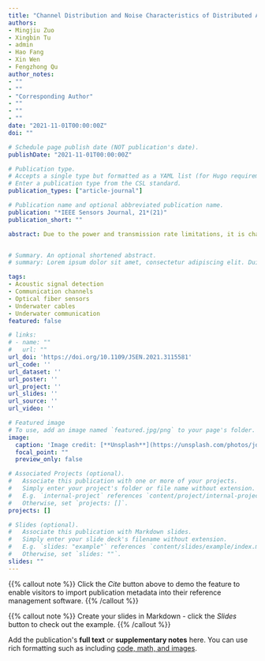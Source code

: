 ```yaml
---
title: "Channel Distribution and Noise Characteristics of Distributed Acoustic Sensing Underwater Communications1"
authors:
- Mingjiu Zuo
- Xingbin Tu
- admin
- Hao Fang
- Xin Wen
- Fengzhong Qu
author_notes:
- ""
- ""
- "Corresponding Author"
- ""
- ""
- ""
date: "2021-11-01T00:00:00Z"
doi: ""

# Schedule page publish date (NOT publication's date).
publishDate: "2021-11-01T00:00:00Z"

# Publication type.
# Accepts a single type but formatted as a YAML list (for Hugo requirements).
# Enter a publication type from the CSL standard.
publication_types: ["article-journal"]

# Publication name and optional abbreviated publication name.
publication: "*IEEE Sensors Journal, 21*(21)"
publication_short: ""

abstract: Due to the power and transmission rate limitations, it is challenging to achieve underwater acoustic (UWA) communications over long distances from the unmanned underwater vehicle (UUV) to the shore station. As an alternative solution, the distributed acoustic sensing (DAS) underwater communication uses submarine optical cable to acquire and demodulate acoustic communication signals. There is little research on the channel and noise of DAS underwater communication. This paper analyzes the channel characteristics and the background noise of a DAS underwater communication system with armored optical cable based on the experimental measurements. Channel analysis shows that the envelope amplitudes of impulse responses follow the Burr distribution. The amplitudes get increased concentration at lower values as the sound source goes closer to the position right above the optical cable. Moreover, we observe that the received signals are influenced by the adjacent segments, leading to multiple arrivals within each acoustic bounce. Noise analysis shows that for frequencies lower than 1 kHz, unlike the Wenz noise spectrum primarily caused by shipping and wind, the −18 dB/octave decrease in power spectral density (PSD) of DAS noise is mainly caused by the equipment and cable themselves. The noise also exhibits full-band fluctuations. In underwater communications, full-band noise poses significant challenges for signal design. As far as we know, this article is the first report on the field experiment using a DAS underwater communication system equipped with armored optical cable, providing a reference for future underwater applications.


# Summary. An optional shortened abstract.
# summary: Lorem ipsum dolor sit amet, consectetur adipiscing elit. Duis posuere tellus ac convallis placerat. Proin tincidunt magna sed ex sollicitudin condimentum.

tags:
- Acoustic signal detection
- Communication channels
- Optical fiber sensors
- Underwater cables
- Underwater communication
featured: false

# links:
# - name: ""
#   url: ""
url_doi: 'https://doi.org/10.1109/JSEN.2021.3115581'
url_code: ''
url_dataset: ''
url_poster: ''
url_project: ''
url_slides: ''
url_source: ''
url_video: ''

# Featured image
# To use, add an image named `featured.jpg/png` to your page's folder. 
image:
  caption: 'Image credit: [**Unsplash**](https://unsplash.com/photos/jdD8gXaTZsc)'
  focal_point: ""
  preview_only: false

# Associated Projects (optional).
#   Associate this publication with one or more of your projects.
#   Simply enter your project's folder or file name without extension.
#   E.g. `internal-project` references `content/project/internal-project/index.md`.
#   Otherwise, set `projects: []`.
projects: []

# Slides (optional).
#   Associate this publication with Markdown slides.
#   Simply enter your slide deck's filename without extension.
#   E.g. `slides: "example"` references `content/slides/example/index.md`.
#   Otherwise, set `slides: ""`.
slides: ""
---
```


{{% callout note %}}
Click the *Cite* button above to demo the feature to enable visitors to import publication metadata into their reference management software.
{{% /callout %}}

{{% callout note %}}
Create your slides in Markdown - click the *Slides* button to check out the example.
{{% /callout %}}

Add the publication's **full text** or **supplementary notes** here. You can use rich formatting such as including [code, math, and images](https://docs.hugoblox.com/content/writing-markdown-latex/).
